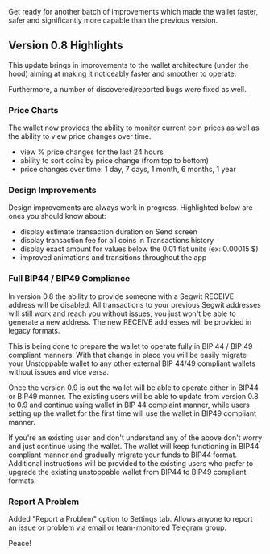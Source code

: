 Get ready for another batch of improvements which made the wallet faster, safer and significantly more capable than the previous version.


## Version 0.8 Highlights

This update brings in improvements to the wallet architecture (under the hood) aiming at making it noticeably faster and smoother to operate.

Furthermore, a number of discovered/reported bugs were fixed as well.


### Price Charts

The wallet now provides the ability to monitor current coin prices as well as the ability to view price changes over time.

- view % price changes for the last 24 hours
- ability to sort coins by price change (from top to bottom)
- price changes over time: 1 day, 7 days, 1 month, 6 months, 1 year


### Design Improvements

Design improvements are always work in progress. Highlighted below are ones you should know about:

- display estimate transaction duration on Send screen
- display transaction fee for all coins in Transactions history
- display exact amount for values below the 0.01 fiat units (ex: 0.00015 $)
- improved animations and transitions throughout the app


### Full BIP44 / BIP49 Compliance

In version 0.8 the ability to provide someone with a Segwit RECEIVE address will be disabled. All transactions to your previous Segwit addresses will still work and reach you without issues, you just won't be able to generate a new address. The new RECEIVE addresses will be provided in legacy formats.

This is being done to prepare the wallet to operate fully in BIP 44 / BIP 49 compliant manners. With that change in place you will be easily migrate your Unstoppable wallet to any other external BIP 44/49 compliant wallets without issues and vice versa.

Once the version 0.9 is out the wallet will be able to operate either in BIP44 or BIP49 manner. The existing users will be able to update from version 0.8 to 0.9 and continue using wallet in BIP 44 complaint manner, while users setting up the wallet for the first time will use the wallet in BIP49 compliant manner.

If you're an existing user and don't understand any of the above don't worry and just continue using the wallet. The wallet will keep functioning in BIP44 compliant manner and gradually migrate your funds to BIP44 format. Additional instructions will be provided to the existing users who prefer to upgrade the existing unstoppable wallet from BIP44 to BIP49 compliant formats.


### Report A Problem

Added "Report a Problem" option to Settings tab. Allows anyone to report an issue or problem via email or team-monitored Telegram group.

Peace!
